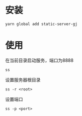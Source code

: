# 安装
`yarn global add static-server-gj`
# 使用
在当前目录启动服务，端口为8888

`ss`

设置服务器根目录

`ss -r <root>`

设置端口

`ss -p <port>`